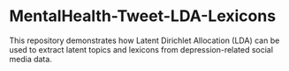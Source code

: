 # MentalHealth-Tweet-LDA-Lexicons
This repository demonstrates how  Latent Dirichlet Allocation (LDA) can be used to extract latent topics and lexicons from depression-related social media data.
